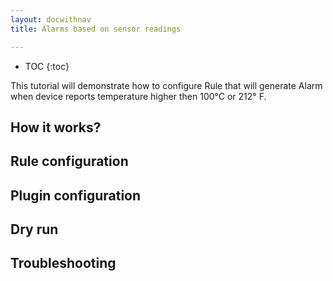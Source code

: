 ```yaml
---
layout: docwithnav
title: Alarms based on sensor readings

---
```


* TOC
{:toc}

This tutorial will demonstrate how to configure Rule that will generate Alarm when device reports temperature higher then 100°C or 212° F. 

## How it works?

## Rule configuration

## Plugin configuration

## Dry run

## Troubleshooting


